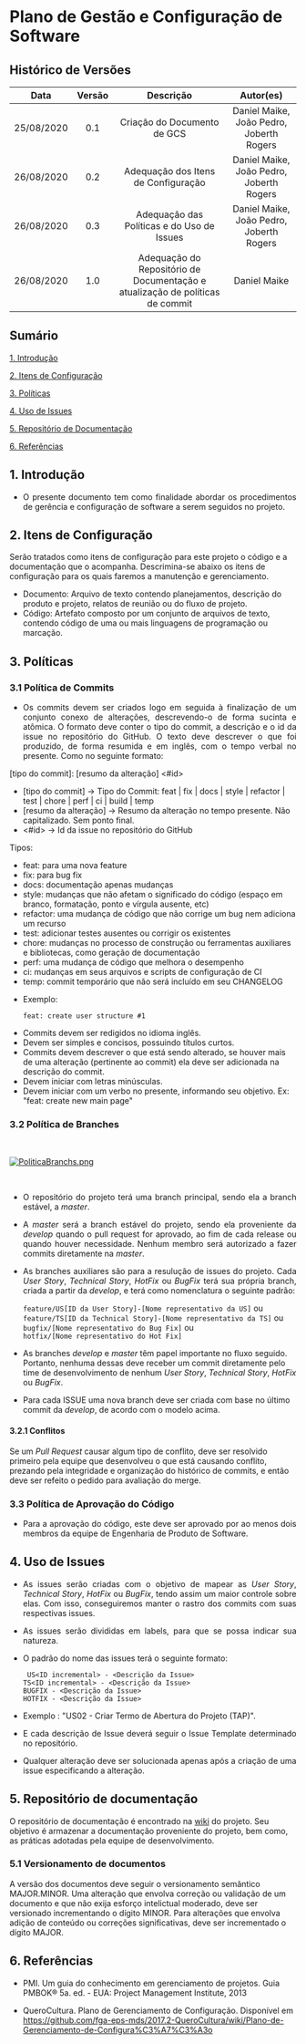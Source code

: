 # Plano de Gestão e Configuração de Software

## Histórico de Versões
| Data     | Versão   | Descrição | Autor(es) |
|:----------:|:--------:|:----------------------:|:---------------------------:|
| 25/08/2020 |   0.1    | Criação do Documento de GCS           |   Daniel Maike, João Pedro, Joberth Rogers  |
| 26/08/2020 |   0.2    | Adequação dos Itens de Configuração          |   Daniel Maike, João Pedro, Joberth Rogers  |
| 26/08/2020 |   0.3    | Adequação das Políticas e do Uso de Issues          |   Daniel Maike, João Pedro, Joberth Rogers  |
| 26/08/2020 |   1.0    | Adequação do Repositório de Documentação e atualização de políticas de commit         |   Daniel Maike  |

## Sumário

[1. Introdução](#1-introducao)

[2. Itens de Configuração](#2-itens-de-configuracao)

[3. Políticas](#3-politicas)

[4. Uso de Issues](#4-uso-de-issues)

[5. Repositório de Documentação](#5-repositorio-de-documentacao)

[6. Referências](#6-referencias)

## 1. Introdução

* <p align = "justify">O presente documento tem como finalidade abordar os procedimentos de gerência e configuração de software a serem seguidos no projeto.</p>

## 2. Itens de Configuração

Serão tratados como itens de configuração para este projeto o código e a documentação que o acompanha. Descrimina-se abaixo os itens de configuração para os quais faremos a manutenção e gerenciamento.

* Documento: Arquivo de texto contendo planejamentos, descrição do produto e projeto, relatos de reunião ou do fluxo de projeto.
* Código: Artefato composto por um conjunto de arquivos de texto, contendo código de uma ou mais linguagens de programação ou marcação.

## 3. Políticas

### 3.1 Política de Commits

* <p align = "justify">Os commits devem ser criados logo em seguida à finalização de um conjunto conexo de alterações, descrevendo-o de forma sucinta e atômica. O formato deve conter o tipo do commit, a descrição e o id da issue no repositório do GitHub. O texto deve descrever o que foi produzido, de forma resumida e em inglês, com o tempo verbal no presente. Como no seguinte formato:

 [tipo do commit]: [resumo da alteração] <#id><br>

   * [tipo do commit] -> Tipo do Commit: feat | fix | docs | style | refactor | test | chore | perf | ci | build | temp<br>
   * [resumo da alteração] -> Resumo da alteração no tempo presente. Não capitalizado. Sem ponto final.<br>
   * <#id> -> Id da issue no repositório do GitHub<br>

Tipos:
   - feat: para uma nova feature<br>
   - fix: para bug fix<br>
   - docs: documentação apenas mudanças<br>
   - style: mudanças que não afetam o significado do código (espaço em branco, formatação, ponto e vírgula ausente, etc)<br>
   - refactor: uma mudança de código que não corrige um bug nem adiciona um recurso<br>
   - test: adicionar testes ausentes ou corrigir os existentes<br>
   - chore: mudanças no processo de construção ou ferramentas auxiliares e bibliotecas, como geração de documentação<br>
   - perf: uma mudança de código que melhora o desempenho<br>
   - ci: mudanças em seus arquivos e scripts de configuração de CI<br>
   - temp: commit temporário que não será incluído em seu CHANGELOG<br>

* Exemplo:

   ```feat: create user structure #1```

</p>

* Commits devem ser redigidos no idioma inglês.
* Devem ser simples e concisos, possuindo títulos curtos.
* Commits devem descrever o que está sendo alterado, se houver mais de uma alteração (pertinente ao commit) ela deve ser adicionada na descrição do commit.
* Devem iniciar com letras minúsculas.
* Devem iniciar com um verbo no presente, informando seu objetivo. Ex: "feat: create new main page"

### 3.2 Política de Branches

<br>

[![PoliticaBranchs.png](img/branches.png)](img/branches.png)

<br>

* <p align = "justify">O repositório do projeto terá uma branch principal, sendo ela a branch estável, a <i>master</i>.</p>

* <p align = "justify">A <i>master</i> será a branch estável do projeto, sendo ela proveniente da <i>develop</i> quando o pull request for aprovado, ao fim de cada release ou quando houver necessidade. Nenhum membro será autorizado a fazer commits diretamente na <i>master</i>.</p>

* <p align = "justify">As branches auxiliares são para a resulução de issues do projeto. Cada <i>User Story</i>, <i>Technical Story</i>, <i>HotFix</i> ou <i>BugFix</i> terá sua própria branch, criada a partir da <i>develop</i>, e terá como nomenclatura o seguinte padrão: </p>

   ``` feature/US[ID da User Story]-[Nome representativo da US] ``` ou <br>
   ``` feature/TS[ID da Technical Story]-[Nome representativo da TS] ``` ou <br>
   ``` bugfix/[Nome representativo do Bug Fix] ``` ou <br>
   ``` hotfix/[Nome representativo do Hot Fix] ``` <br>

* As branches <i>develop</i> e <i>master</i> têm papel importante no fluxo seguido. Portanto, nenhuma dessas deve receber um commit diretamente pelo time de desenvolvimento de nenhum <i>User Story</i>, <i>Technical Story</i>, <i>HotFix</i> ou <i>BugFix</i>.

* Para cada ISSUE uma nova branch deve ser criada com base no último commit da <i>develop</i>, de acordo com o modelo acima.
  
#### 3.2.1 Conflitos

Se um <i>Pull Request</i> causar algum tipo de conflito, deve ser resolvido primeiro pela equipe que desenvolveu o que está causando conflito, prezando pela integridade e organização do histórico de commits, e então deve ser refeito o pedido para avaliação do merge.

### 3.3 Política de Aprovação do Código

* <p align = "justify"> Para a aprovação do código, este deve ser aprovado por ao menos dois membros da equipe de Engenharia de Produto de Software.</p>

## 4. Uso de Issues

* <p align = "justify"> As issues serão criadas com o objetivo de mapear as <i>User Story</i>, <i>Technical Story</i>, <i>HotFix</i> ou <i>BugFix</i>, tendo assim um maior controle sobre elas. Com isso, conseguiremos manter o rastro dos commits com suas respectivas issues.</p>

* <p align = "justify"> As issues serão divididas em labels, para que se possa indicar sua natureza.</p>

* <p align = "justify"> O padrão do nome das issues terá o seguinte formato: </p>

   ``` US<ID incremental> - <Descrição da Issue>``` <br>
   ``` TS<ID incremental> - <Descrição da Issue> ``` <br>
   ``` BUGFIX - <Descrição da Issue> ``` <br>
   ``` HOTFIX - <Descrição da Issue> ``` <br>

* Exemplo : "US02 - Criar Termo de Abertura do Projeto (TAP)". <br>

* <p align = "justify"> E cada descrição de Issue deverá seguir o Issue Template determinado no repositório.</p>

* <p align = "justify"> Qualquer alteração deve ser solucionada apenas após a criação de uma issue especificando a alteração.</p>

## 5. Repositório de documentação

O repositório de documentação é encontrado na [wiki](#https://github.com/fga-eps-mds/2020.1-Grupo1-Wiki) do projeto. Seu objetivo é armazenar a documentação proveniente do projeto, bem como, as práticas adotadas pela equipe de desenvolvimento.

### 5.1 Versionamento de documentos

A versão dos documentos deve seguir o versionamento semântico MAJOR.MINOR. Uma alteração que envolva correção ou validação de um documento e que não exija esforço intelictual moderado, deve ser versionado incrementando o dígito MINOR. Para alterações que envolva adição de conteúdo ou correções significativas, deve ser incrementado o dígito MAJOR.

## 6. Referências

* PMI. Um guia do conhecimento em gerenciamento de projetos. Guia PMBOK® 5a. ed. - EUA: Project Management Institute, 2013

* QueroCultura. Plano de Gerenciamento de Configuração. Disponível em <https://github.com/fga-eps-mds/2017.2-QueroCultura/wiki/Plano-de-Gerenciamento-de-Configura%C3%A7%C3%A3o>